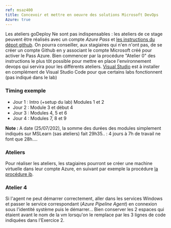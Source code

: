 ```yaml
---
ref: msaz400
title: Concevoir et mettre en oeuvre des solutions Microsoft DevOps
Azure: true
---
```

<div id="conseils">
  Les ateliers goDeploy Ne sont pas indispensables : les ateliers de ce stage peuvent être réalisés avec un compte <i>Azure Pass</i> et <a href="https://microsoftlearning.github.io/AZ400-DesigningandImplementingMicrosoftDevOpsSolutions/" target="_blank">les instructions du dépot github</a>.  
  On pourra conseiller, aux stagiaires qui n'en n'ont pas, de se créer un compte Github en y associant le compte Microsoft créé pour activer le Pass Azure.
  Bien commencer par la procédure "Atelier 0" des instructions le plus tôt possible pour mettre en place l'environnement devops qui servira pour les différents ateliers.
  <a href="https://visualstudio.microsoft.com/thank-you-downloading-visual-studio/?sku=BuildTools&rel=16" target="_blank">Visual Studio</a> est à installer en complément de Visual Studio Code pour que certains labs fonctionnent (pas indiqué dans le lab)
  <h3>Timing exemple</h3>
  <ul>
  <li>Jour 1 : Intro (+setup du lab) Modules 1 et 2
  <li>Jour 2 : Module 3 et début 4
  <li>Jour 3 : Modules 4, 5 et 6
  <li>Jour 4 : Modules 7, 8 et 9
  </ul>
  <b>Note : </b> A date (25/07/202), la somme des durées des modules simplement indiqués sur MSLearn (sas ateliers) fait 29h35.. : 4 jours à 7h de travail ne font que 28h....
  <h3>Ateliers</h3>
  Pour réaliser les ateliers, les stagiaires pourront se créer une machine virtuelle dans leur compte Azure, en suivant par exemple la procédure <a href="https://github.com/renaudwangler/ib/blob/master/extra/ibAzureLabs.md#proc%C3%A9dure-4--cr%C3%A9ation-dune-machine-virtuelle-administrative" target="_blank">la procédure ib</a>.
  <h3>Atelier 4</h3>
  Si l'agent ne peut démarrer correctement, aller dans les services Windows et passer le service correspondant (<i>Azure Pipeline Agent</i>) en connexion sous l'identité système puis le démarrer...  
  Bien conserver les 2 espaces qui étaient avant le nom de la vm lorsqu'on le remplace par les 3 lignes de code indiquées dans l'Exercice 2.
</div>